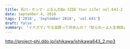 ```yaml
---
title: 石川・ホンマ・ぶるんのBe-SIDE Your Life! vol.643-2
date: September 4, 2018
tags: ['2018', 'September 2018', 'vol.643']
draft: false
summary: 「イナズマ」やる滋賀って何あんの？「知らねーよ人生相談」
---
```


http://project-phi.ddo.jp/ishikawa/ishikawa643_2.mp3